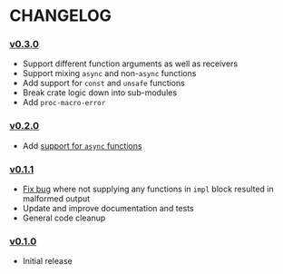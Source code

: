 # CHANGELOG

### [v0.3.0](https://github.com/speelbarrow/enum-from-functions.rs/tree/v0.3.0)
- Support different function arguments as well as receivers
- Support mixing `async` and non-`async` functions
- Add support for `const` and `unsafe` functions
- Break crate logic down into sub-modules
- Add `proc-macro-error`

### [v0.2.0](https://github.com/speelbarrow/enum-from-functions.rs/tree/v0.2.0)
- Add [support for `async` functions](https://github.com/speelbarrow/enum-from-functions.rs/tree/v0.2.0/src/lib.rs#L94)

### [v0.1.1](https://github.com/speelbarrow/enum-from-functions.rs/tree/v0.1.1)
- [Fix bug](https://github.com/speelbarrow/enum-from-functions.rs/tree/v0.1.1/src/lib.rs#L248)
  where not supplying any functions in `impl` block resulted in malformed output
- Update and improve documentation and tests
- General code cleanup

### [v0.1.0](https://github.com/speelbarrow/enum-from-functions.rs/tree/v0.1.0)
- Initial release
